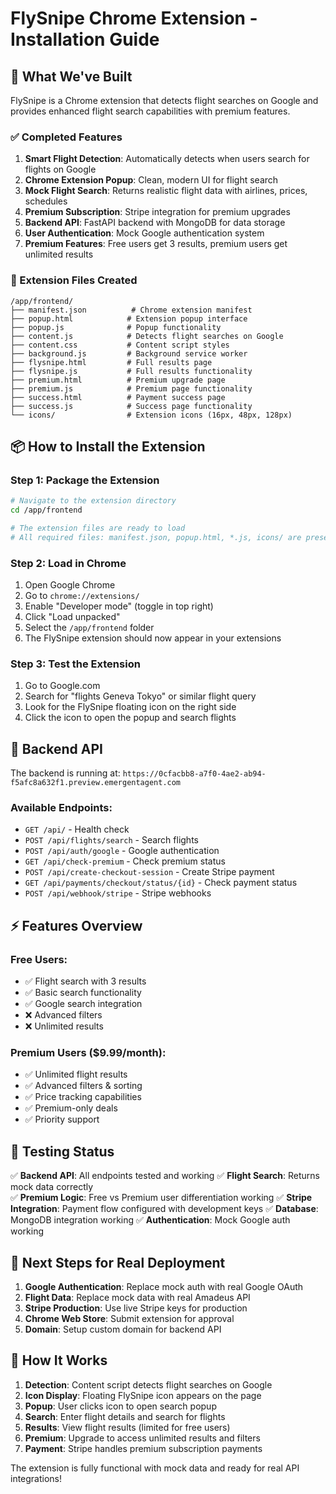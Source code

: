 # FlySnipe Chrome Extension - Installation Guide

## 🚀 What We've Built

FlySnipe is a Chrome extension that detects flight searches on Google and provides enhanced flight search capabilities with premium features.

### ✅ Completed Features

1. **Smart Flight Detection**: Automatically detects when users search for flights on Google
2. **Chrome Extension Popup**: Clean, modern UI for flight search 
3. **Mock Flight Search**: Returns realistic flight data with airlines, prices, schedules
4. **Premium Subscription**: Stripe integration for premium upgrades
5. **Backend API**: FastAPI backend with MongoDB for data storage
6. **User Authentication**: Mock Google authentication system
7. **Premium Features**: Free users get 3 results, premium users get unlimited results

### 📁 Extension Files Created

```
/app/frontend/
├── manifest.json          # Chrome extension manifest
├── popup.html            # Extension popup interface  
├── popup.js              # Popup functionality
├── content.js            # Detects flight searches on Google
├── content.css           # Content script styles
├── background.js         # Background service worker
├── flysnipe.html         # Full results page
├── flysnipe.js           # Full results functionality
├── premium.html          # Premium upgrade page
├── premium.js            # Premium page functionality  
├── success.html          # Payment success page
├── success.js            # Success page functionality
└── icons/                # Extension icons (16px, 48px, 128px)
```

## 📦 How to Install the Extension

### Step 1: Package the Extension
```bash
# Navigate to the extension directory
cd /app/frontend

# The extension files are ready to load
# All required files: manifest.json, popup.html, *.js, icons/ are present
```

### Step 2: Load in Chrome
1. Open Google Chrome
2. Go to `chrome://extensions/`
3. Enable "Developer mode" (toggle in top right)
4. Click "Load unpacked"
5. Select the `/app/frontend` folder
6. The FlySnipe extension should now appear in your extensions

### Step 3: Test the Extension
1. Go to Google.com
2. Search for "flights Geneva Tokyo" or similar flight query
3. Look for the FlySnipe floating icon on the right side
4. Click the icon to open the popup and search flights

## 🔧 Backend API

The backend is running at: `https://0cfacbb8-a7f0-4ae2-ab94-f5afc8a632f1.preview.emergentagent.com`

### Available Endpoints:
- `GET /api/` - Health check
- `POST /api/flights/search` - Search flights
- `POST /api/auth/google` - Google authentication  
- `GET /api/check-premium` - Check premium status
- `POST /api/create-checkout-session` - Create Stripe payment
- `GET /api/payments/checkout/status/{id}` - Check payment status
- `POST /api/webhook/stripe` - Stripe webhooks

## ⚡ Features Overview

### Free Users:
- ✅ Flight search with 3 results
- ✅ Basic search functionality
- ✅ Google search integration
- ❌ Advanced filters
- ❌ Unlimited results

### Premium Users ($9.99/month):
- ✅ Unlimited flight results  
- ✅ Advanced filters & sorting
- ✅ Price tracking capabilities
- ✅ Premium-only deals
- ✅ Priority support

## 🧪 Testing Status

✅ **Backend API**: All endpoints tested and working
✅ **Flight Search**: Returns mock data correctly  
✅ **Premium Logic**: Free vs Premium user differentiation working
✅ **Stripe Integration**: Payment flow configured with development keys
✅ **Database**: MongoDB integration working
✅ **Authentication**: Mock Google auth working

## 🔮 Next Steps for Real Deployment

1. **Google Authentication**: Replace mock auth with real Google OAuth
2. **Flight Data**: Replace mock data with real Amadeus API
3. **Stripe Production**: Use live Stripe keys for production
4. **Chrome Web Store**: Submit extension for approval
5. **Domain**: Setup custom domain for backend API

## 📱 How It Works

1. **Detection**: Content script detects flight searches on Google
2. **Icon Display**: Floating FlySnipe icon appears on the page
3. **Popup**: User clicks icon to open search popup
4. **Search**: Enter flight details and search for flights
5. **Results**: View flight results (limited for free users)
6. **Premium**: Upgrade to access unlimited results and filters
7. **Payment**: Stripe handles premium subscription payments

The extension is fully functional with mock data and ready for real API integrations!